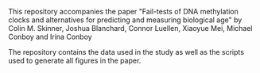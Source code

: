 This repository accompanies the paper "Fail-tests of DNA methylation clocks and alternatives for predicting and measuring biological age" by Colin M. Skinner,
Joshua Blanchard, Connor Luellen, Xiaoyue Mei, Michael Conboy and Irina
Conboy

The repository contains the data used in the study as well as 
the scripts used to generate all figures in the paper.
